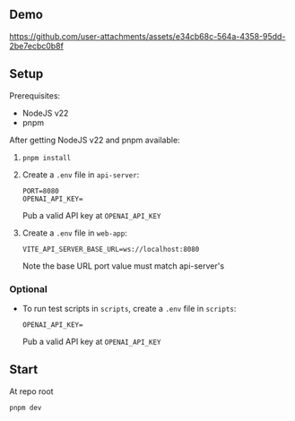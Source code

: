 ## Demo

https://github.com/user-attachments/assets/e34cb68c-564a-4358-95dd-2be7ecbc0b8f

## Setup

Prerequisites:

- NodeJS v22
- pnpm

After getting NodeJS v22 and pnpm available:

1. `pnpm install`

2. Create a `.env` file in `api-server`:

   ```
   PORT=8080
   OPENAI_API_KEY=
   ```

   Pub a valid API key at `OPENAI_API_KEY`

3. Create a `.env` file in `web-app`:

   ```
   VITE_API_SERVER_BASE_URL=ws://localhost:8080
   ```

   Note the base URL port value must match api-server's

### Optional

- To run test scripts in `scripts`, create a `.env` file in `scripts`:
  ```
  OPENAI_API_KEY=
  ```
  Pub a valid API key at `OPENAI_API_KEY`

## Start

At repo root

```sh
pnpm dev
```
